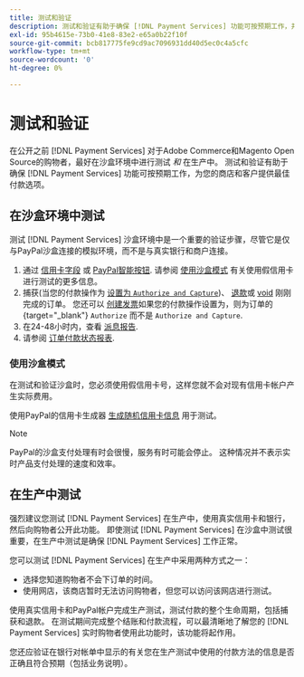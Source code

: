 ```yaml
---
title: 测试和验证
description: 测试和验证有助于确保 [!DNL Payment Services] 功能可按预期工作，并为客户提供最佳付款选项
exl-id: 95b4615e-73b0-41e8-83e2-e65a0b22f10f
source-git-commit: bcb817775fe9cd9ac7096931dd40d5ec0c4a5cfc
workflow-type: tm+mt
source-wordcount: '0'
ht-degree: 0%

---
```


# 测试和验证

在公开之前 [!DNL Payment Services] 对于Adobe Commerce和Magento Open Source的购物者，最好在沙盒环境中进行测试 _和_ 在生产中。 测试和验证有助于确保 [!DNL Payment Services] 功能可按预期工作，为您的商店和客户提供最佳付款选项。

## 在沙盒环境中测试

测试 [!DNL Payment Services] 沙盒环境中是一个重要的验证步骤，尽管它是仅与PayPal沙盒连接的模拟环境，而不是与真实银行和商户连接。

1. 通过 [信用卡字段](payments-options.md#credit-card-fields) 或 [PayPal智能按钮](payments-options.md#paypal-smart-buttons). 请参阅 [使用沙盒模式](#use-sandbox-mode) 有关使用假信用卡进行测试的更多信息。
1. 捕获(当您的付款操作为 [设置为 `Authorize and Capture`](onboard.md#set-payment-services-as-payment-method))、 [退款](refunds.md)或 [void](voids.md) 刚刚完成的订单。 您还可以 [创建发票](https://docs.magento.com/user-guide/sales/invoice-create.html)如果您的付款操作设置为，则为订单的{target=&quot;_blank&quot;} `Authorize` 而不是 `Authorize and Capture`.
1. 在24-48小时内，查看 [派息报告](payouts.md).
1. 请参阅 [订单付款状态报表](order-payment-status.md).

### 使用沙盒模式

在测试和验证沙盒时，您必须使用假信用卡号，这样您就不会对现有信用卡帐户产生实际费用。

使用PayPal的信用卡生成器 [生成随机信用卡信息](https://www.paypal.com/us/smarthelp/article/where-can-i-find-test-credit-card-numbers-ts2157) 用于测试。

>[!NOTE]
>
>PayPal的沙盒支付处理有时会很慢，服务有时可能会停止。 这种情况并不表示实时产品支付处理的速度和效率。

## 在生产中测试

强烈建议您测试 [!DNL Payment Services] 在生产中，使用真实信用卡和银行，然后向购物者公开此功能。 即使测试 [!DNL Payment Services] 在沙盒中测试很重要，在生产中测试是确保 [!DNL Payment Services] 工作正常。

您可以测试 [!DNL Payment Services] 在生产中采用两种方式之一：

* 选择您知道购物者不会下订单的时间。
* 使用网店，该商店暂时无法访问购物者，但您可以访问该网店进行测试。

使用真实信用卡和PayPal帐户完成生产测试，测试付款的整个生命周期，包括捕获和退款。 在测试期间完成整个结账和付款流程，可以最清晰地了解您的 [!DNL Payment Services] 实时购物者使用此功能时，该功能将起作用。

您还应验证在银行对帐单中显示的有关您在生产测试中使用的付款方法的信息是否正确且符合预期（包括业务说明）。
